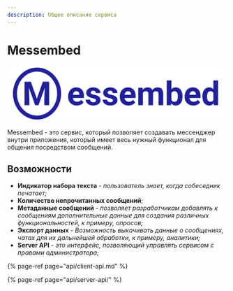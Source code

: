 ```yaml
---
description: Общее описание сервиса
---
```


# Messembed

![](.gitbook/assets/copy-of-messembed-logo-v2-2-.png)

Messembed - это сервис, который позволяет создавать мессенджер внутри приложения, который имеет весь нужный функционал для общения посредством сообщений.

## Возможности

* **Индикатор набора текста** - _пользователь знает, когда собеседник печатает;_
* **Количество непрочитанных сообщений**;
* **Метаданные сообщений** - _позволяет разработчикам добавлять к сообщениям дополнительные данные для создания различных функциональностей, к примеру, опросов;_
* **Экспорт данных** - _Возможность выкачивать данные о сообщениях, чатах для их дальнейшей обработки, к примеру, аналитики;_
* **Server API** - _это интерфейс, позволяющий управлять сервисом с правами администратора;_

{% page-ref page="api/client-api.md" %}

{% page-ref page="api/server-api/" %}

